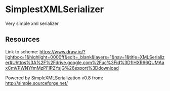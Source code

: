 # SimplestXMLSerializer
Very simple xml serializer

## Resources
Link to scheme:
https://www.draw.io/?lightbox=1&highlight=0000ff&edit=_blank&layers=1&nav=1&title=XMLSerializer#Uhttps%3A%2F%2Fdrive.google.com%2Fuc%3Fid%3D1IHXR66QUMAaxCmVPWNYfmMzPFIP2YsjG%26export%3Ddownload

Powered by SimpleXMLSerialization v0.8 from:  http://simple.sourceforge.net/
